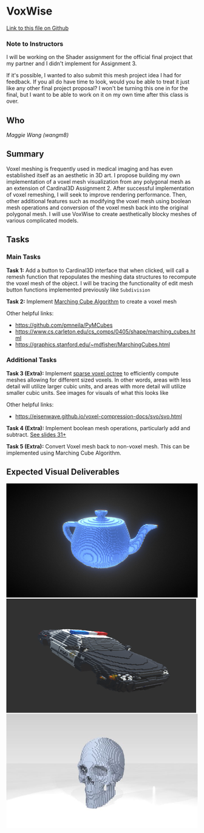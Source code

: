 # VoxWise

[Link to this file on Github](https://github.com/magatha14/VoxWise/blob/main/proposal.md)

### Note to Instructors

I will be working on the Shader assignment for the official final project that my partner and I didn't implement for Assignment 3. 

If it's possible, I wanted to also submit this mesh project idea I had for feedback. If you all do have time to look, would you be able to treat it just like any other final project proposal? I won't be turning this one in for the final, but I want to be able to work on it on my own time after this class is over. 

## Who
_Maggie Wang (wangm8)_

## Summary

Voxel meshing is frequently used in medical imaging and has even established itself as an aesthetic in 3D art. I propose building my own implementation of a voxel mesh visualization from any polygonal mesh as an extension of Cardinal3D Assignment 2. After successful implementation of voxel remeshing, I will seek to improve rendering performance. Then, other additional features such as modifying the voxel mesh using boolean mesh operations and conversion of the voxel mesh back into the original polygonal mesh. I will use VoxWise to create aesthetically blocky meshes of various complicated models.

## Tasks

### Main Tasks

**Task 1:** Add a button to Cardinal3D interface that when clicked, will call a remesh function that repopulates the meshing data structures to recompute the voxel mesh of the object. I will be tracing the functionality of edit mesh button functions implemented previously like `Subdivision`

**Task 2:** Implement [Marching Cube Algorithm](https://en.wikipedia.org/wiki/Marching_cubes#:~:text=Marching%20cubes%20is%20a%20computer,which%20are%20sometimes%20called%20voxels) to create a voxel mesh

Other helpful links:
* https://github.com/pmneila/PyMCubes 
* https://www.cs.carleton.edu/cs_comps/0405/shape/marching_cubes.html
* https://graphics.stanford.edu/~mdfisher/MarchingCubes.html

### Additional Tasks

**Task 3 (Extra):** Implement [sparse voxel octree](https://en.wikipedia.org/wiki/Sparse_voxel_octree) to efficiently compute meshes allowing for different sized voxels. In other words, areas with less detail will utilize larger cubic units, and areas with more detail will utilize smaller cubic units. See images for visuals of what this looks like

Other helpful links:
* https://eisenwave.github.io/voxel-compression-docs/svo/svo.html

**Task 4 (Extra):** Implement boolean mesh operations, particularly add and subtract. [See slides 31+](https://www.cs.cmu.edu/~scoros/cs15869-s15/lectures/05-CSG_Procedural.pdf)

**Task 5 (Extra):** Convert Voxel mesh back to non-voxel mesh. This can be implemented using Marching Cube Algorithm.

## Expected Visual Deliverables
<img src="./assets/voxel-teapot.jpeg"  width="600" height="300">
<img src="./assets/voxel-car.png"  width="500" height="300">
<img src="./assets/voxel-skull.png"  width="550" height="300">